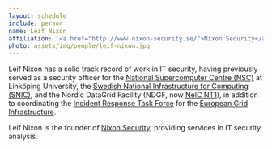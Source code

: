 ```yaml
---
layout: schedule
include: person
name: Leif Nixon
affiliation: '<a href="http://www.nixon-security.se/">Nixon Security</a>'
photo: assets/img/people/leif-nixon.jpg
---
```


Leif Nixon has a solid track record of work in IT security, having previously served as a security officer for the 
[National Supercomputer Centre (NSC)](https://www.nsc.liu.se/) at Linköping University, 
the [Swedish National Infrastructure for Computing (SNIC)](http://www.snic.vr.se/),
and the Nordic DataGrid Facility (NDGF, now [NeIC NT1](https://neic.nordforsk.org/about/areas/nt1/)), 
in addition to coordinating the [Incident Response Task Force](https://wiki.egi.eu/wiki/EGI_CSIRT:IRTF)
for the [European Grid Infrastructure](https://www.egi.eu/).

Leif Nixon is the founder of [Nixon Security](http://www.nixon-security.se/), 
providing services in IT security analysis. 

